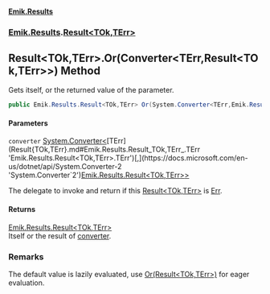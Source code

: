 #### [Emik.Results](index.md 'index')
### [Emik.Results](Emik.Results.md 'Emik.Results').[Result&lt;TOk,TErr&gt;](Result{TOk,TErr}.md 'Emik.Results.Result<TOk,TErr>')

## Result<TOk,TErr>.Or(Converter<TErr,Result<TOk,TErr>>) Method

Gets itself, or the returned value of the parameter.

```csharp
public Emik.Results.Result<TOk,TErr> Or(System.Converter<TErr,Emik.Results.Result<TOk,TErr>> converter);
```
#### Parameters

<a name='Emik.Results.Result_TOk,TErr_.Or(System.Converter_TErr,Emik.Results.Result_TOk,TErr__).converter'></a>

`converter` [System.Converter&lt;](https://docs.microsoft.com/en-us/dotnet/api/System.Converter-2 'System.Converter`2')[TErr](Result{TOk,TErr}.md#Emik.Results.Result_TOk,TErr_.TErr 'Emik.Results.Result<TOk,TErr>.TErr')[,](https://docs.microsoft.com/en-us/dotnet/api/System.Converter-2 'System.Converter`2')[Emik.Results.Result&lt;](Result{TOk,TErr}.md 'Emik.Results.Result<TOk,TErr>')[TOk](Result{TOk,TErr}.md#Emik.Results.Result_TOk,TErr_.TOk 'Emik.Results.Result<TOk,TErr>.TOk')[,](Result{TOk,TErr}.md 'Emik.Results.Result<TOk,TErr>')[TErr](Result{TOk,TErr}.md#Emik.Results.Result_TOk,TErr_.TErr 'Emik.Results.Result<TOk,TErr>.TErr')[&gt;](Result{TOk,TErr}.md 'Emik.Results.Result<TOk,TErr>')[&gt;](https://docs.microsoft.com/en-us/dotnet/api/System.Converter-2 'System.Converter`2')

The delegate to invoke and return if this [Result&lt;TOk,TErr&gt;](Result{TOk,TErr}.md 'Emik.Results.Result<TOk,TErr>') is [Err](Result{TOk,TErr}.Err.md 'Emik.Results.Result<TOk,TErr>.Err').

#### Returns
[Emik.Results.Result&lt;](Result{TOk,TErr}.md 'Emik.Results.Result<TOk,TErr>')[TOk](Result{TOk,TErr}.md#Emik.Results.Result_TOk,TErr_.TOk 'Emik.Results.Result<TOk,TErr>.TOk')[,](Result{TOk,TErr}.md 'Emik.Results.Result<TOk,TErr>')[TErr](Result{TOk,TErr}.md#Emik.Results.Result_TOk,TErr_.TErr 'Emik.Results.Result<TOk,TErr>.TErr')[&gt;](Result{TOk,TErr}.md 'Emik.Results.Result<TOk,TErr>')  
Itself or the result of [converter](Result{TOk,TErr}.Or(Converter{TErr,Result{TOk,TErr}}).md#Emik.Results.Result_TOk,TErr_.Or(System.Converter_TErr,Emik.Results.Result_TOk,TErr__).converter 'Emik.Results.Result<TOk,TErr>.Or(System.Converter<TErr,Emik.Results.Result<TOk,TErr>>).converter').

### Remarks
  
The default value is lazily evaluated, use [Or(Result&lt;TOk,TErr&gt;)](Result{TOk,TErr}.Or(Result{TOk,TErr}).md 'Emik.Results.Result<TOk,TErr>.Or(Emik.Results.Result<TOk,TErr>)') for eager evaluation.